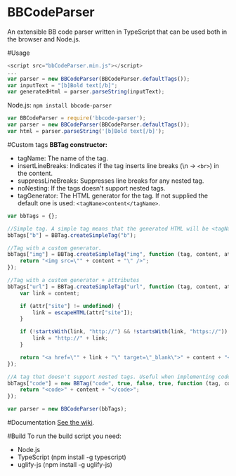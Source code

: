 BBCodeParser
============
An extensible BB code parser written in TypeScript that can be used
both in the browser and Node.js.

#Usage
```javascript
<script src="bbCodeParser.min.js"></script>
...
var parser = new BBCodeParser(BBCodeParser.defaultTags());
var inputText = "[b]Bold text[/b]";
var generatedHtml = parser.parseString(inputText);
```

Node.js: `npm install bbcode-parser`

``` javascript
var BBCodeParser = require('bbcode-parser');
var parser = new BBCodeParser(BBCodeParser.defaultTags());
var html = parser.parseString('[b]Bold text[/b]');
```

#Custom tags
<b>BBTag constructor:</b>
* tagName: The name of the tag.
* insertLineBreaks: Indicates if the tag inserts line breaks (\n -> `<br>`) in the content.
* suppressLineBreaks: Suppresses line breaks for any nested tag.
* noNesting: If the tags doesn't support nested tags.
* tagGenerator: The HTML generator for the tag. If not supplied the default one is used: `<tagName>content</tagName>`.

```javascript
var bbTags = {};

//Simple tag. A simple tag means that the generated HTML will be <tagName>content</tagName>
bbTags["b"] = BBTag.createSimpleTag("b");

//Tag with a custom generator.
bbTags["img"] = BBTag.createSimpleTag("img", function (tag, content, attr) {
	return "<img src=\"" + content + "\" />";
});

//Tag with a custom generator + attributes
bbTags["url"] = BBTag.createSimpleTag("url", function (tag, content, attr) {
	var link = content;

	if (attr["site"] != undefined) {
		link = escapeHTML(attr["site"]);
 	}

	if (!startsWith(link, "http://") && !startsWith(link, "https://")) {
		link = "http://" + link;
	}

	return "<a href=\"" + link + "\" target=\"_blank\">" + content + "</a>";
});

//A tag that doesn't support nested tags. Useful when implementing code highlighting.
bbTags["code"] = new BBTag("code", true, false, true, function (tag, content, attr) {
    return "<code>" + content + "</code>";
});

var parser = new BBCodeParser(bbTags);
```

#Documentation
[See the wiki](https://github.com/svenslaggare/BBCodeParser/wiki/Documentation).

#Build
To run the build script you need:
* Node.js
* TypeScript (npm install -g typescript)
* uglify-js (npm install -g uglify-js)
